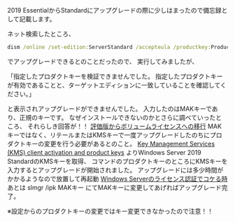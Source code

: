 <!--
title:   Windows Server 2019 Essential→Standardアップグレードについて
tags:    Essential,WindowsServerr2019,standard,アップグレード
id:      6b07e43081026bdec105
private: false
-->
2019 EssentialからStandardにアップグレードの際に少しはまったので備忘録として記載します。

ネット検索したところ、

```bat
dism /online /set-edition:ServerStandard /accepteula /productkey:ProductKey
```

でアップグレードできるとのことだったので、
実行してみましたが、

「指定したプロダクトキーを検証できませんでした。
指定したプロダクトキーが有効であることと、ターゲットエディションに一致していることを確認してください。」

と表示されアップグレードができませんでした。
入力したのはMAKキーであり、正規のキーです。
なぜインストールできないのかとさらに調べていったところ、
それらしき回答が！！
[評価版からボリュームライセンスへの移行](https://social.technet.microsoft.com/Forums/ja-JP/5647e388-fe5d-41d7-abae-fee0b21a9f9b/35413203852925612363124251250812522125171254012512125211245212?forum=windowsserver2019ja)
MAKキーではなく、リテールまたはKMSキーで一度アップグレードしたのちにプロダクトキーの変更を行う必要があるとのこと。
[Key Management Services (KMS) client activation and product keys](https://docs.microsoft.com/en-us/windows-server/get-started/kms-client-activation-keys)
よりWindows Server 2019 StandardのKMSキーを取得、
コマンドのプロダクトキーのところにKMSキーを入力するとアップグレードが開始されました。
アップグレードには多少時間がかかるようなので放置して再起動
[Windows Serverのライセンス認証でコケる時](https://iranatilark.com/archives/2019/12/03-0102.php)
あとは
slmgr /ipk MAKキー
にてMAKキーに変更してあげればアップグレード完了。

※設定からのプロダクトキーの変更ではキー変更できなかったので注意！！